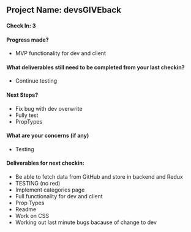 ## Project Name: devsGIVEback

#### Check In: 3

#### Progress made?

- MVP functionality for dev and client

#### What deliverables still need to be completed from your last checkin?

- Continue testing

#### Next Steps?

- Fix bug with dev overwrite
- Fully test
- PropTypes

#### What are your concerns (if any)

- Testing

#### Deliverables for next checkin:

* Be able to fetch data from GitHub and store in backend and Redux
* TESTING (no red)
* Implement categories page
* Full functionality for dev and client
* Prop Types
* Readme
* Work on CSS
* Working out last minute bugs bacause of change to dev
